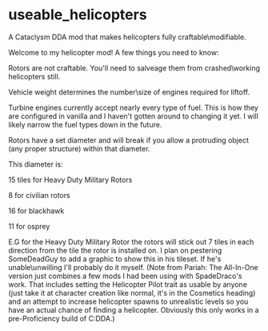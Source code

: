 # useable_helicopters
A Cataclysm DDA mod that makes helicopters fully craftable\modifiable.

Welcome to my helicopter mod! A few things you need to know:

Rotors are not craftable. You'll need to salveage them from crashed\working helicopters still.

Vehicle weight determines the number\size of engines required for liftoff.

Turbine engines currently accept nearly every type of fuel. This is how they are configured in vanilla and I haven't gotten around to changing it yet.
I will likely narrow the fuel types down in the future.

Rotors have a set diameter and will break if you allow a protruding object (any proper structure) within that diameter.

This diameter is:

15 tiles for Heavy Duty Military Rotors

8 for civilian rotors

16 for blackhawk

11 for osprey

E.G for the Heavy Duty Military Rotor the rotors will stick out 7 tiles in each direction from the tile the rotor is installed on.
I plan on pestering SomeDeadGuy to add a graphic to show this in his tileset. If he's unable\unwilling I'll probably do it myself.
(Note from Pariah: The All-In-One version just combines a few mods I had been using with SpadeDraco's work. That includes setting the Helicopter Pilot trait as usable
by anyone (just take it at character creation like normal, it's in the Cosmetics heading) and an attempt to increase helicopter spawns to unrealistic levels so you have an actual chance of finding a helicopter. Obviously this only works in a pre-Proficiency build of C:DDA.)
